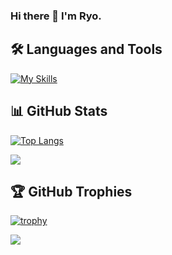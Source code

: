 ### Hi there 👋 I'm Ryo.

<!--
**ryo8000/ryo8000** is a ✨ _special_ ✨ repository because its `README.md` (this file) appears on your GitHub profile.

Here are some ideas to get you started:

- 🔭 I’m currently working on ...
- 🌱 I’m currently learning ...
- 👯 I’m looking to collaborate on ...
- 🤔 I’m looking for help with ...
- 💬 Ask me about ...
- 📫 How to reach me: ...
- 😄 Pronouns: ...
- ⚡ Fun fact: ...
-->

## 🛠️ Languages and Tools

[![My Skills](https://skillicons.dev/icons?i=html,css,js,ts,nodejs,express,vue,nuxtjs,java,spring,cs,py,nginx,postgres,mysql,graphql,docker,kubernetes,terraform,aws,git,github,vscode,visualstudio,eclipse)](https://skillicons.dev)

## 📊 GitHub Stats

[![Top Langs](https://github-readme-stats.vercel.app/api/top-langs/?username=ryo8000&layout=compact)](https://github.com/anuraghazra/github-readme-stats)
<!-- ![ryo8000's Github stats](https://github-readme-stats.vercel.app/api?username=ryo8000&show_icons=true&count_private=true&line_height=40) -->

![](https://github-readme-streak-stats.herokuapp.com/?user=ryo8000)<br/>

## 🏆 GitHub Trophies

[![trophy](https://github-profile-trophy.vercel.app/?username=ryo8000)](https://github.com/ryo-ma/github-profile-trophy)

<!-- <div align="center">
  <img src="https://profile-counter.glitch.me/ryo8000/count.svg?"/>
</div> -->

![](https://komarev.com/ghpvc/?username=ryo8000)
